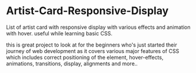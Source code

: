 # Artist-Card-Responsive-Display
List of artist card with responsive display with various effects and animation with hover. useful while learning basic CSS.

this is great project to look at for the beginners who's just started their journey of web development as it covers various major features of CSS which includes correct positioning of the element, hover-effects, animations, transitions, display, alignments and more..

